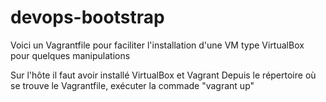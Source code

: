 # devops-bootstrap
Voici un Vagrantfile pour faciliter l'installation d'une VM type VirtualBox pour quelques manipulations

Sur l'hôte il faut avoir installé VirtualBox et Vagrant
Depuis le répertoire où se trouve le Vagrantfile, exécuter la commade "vagrant up"